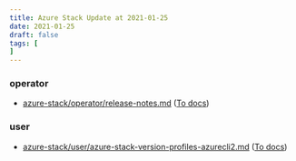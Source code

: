 ```yaml
---
title: Azure Stack Update at 2021-01-25
date: 2021-01-25
draft: false
tags: [
]
---
```


### operator
- [azure-stack/operator/release-notes.md](https://github.com/MicrosoftDocs/azure-stack-docs/compare/45c4576..a117f41#diff-2135bea1e8ba86ced8f1132666bad8511311d8b2daf186e8f7bcee06513e1035) ([To docs](https://docs.microsoft.com/en-us/azure-stack/operator/release-notes?WT.mc_id=AZ-MVP-5003408))
    
### user
- [azure-stack/user/azure-stack-version-profiles-azurecli2.md](https://github.com/MicrosoftDocs/azure-stack-docs/compare/45c4576..a117f41#diff-ee81394dca580c5ab45b1e9ad85b8c8ddde59cab42b28038a027acd21a4392fa) ([To docs](https://docs.microsoft.com/en-us/azure-stack/user/azure-stack-version-profiles-azurecli2?WT.mc_id=AZ-MVP-5003408))
    
